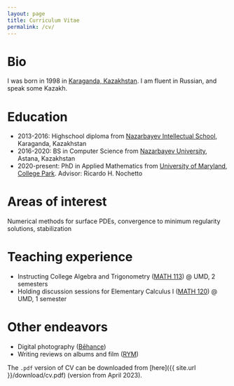 ```yaml
---
layout: page
title: Curriculum Vitae
permalink: /cv/
---
```


# Bio
I was born in 1998 in [Karaganda, Kazakhstan](https://en.wikipedia.org/wiki/Karaganda). I am fluent in Russian, and speak some Kazakh.

# Education
- 2013-2016: Highschool diploma from [Nazarbayev Intellectual School](https://en.wikipedia.org/wiki/Nazarbayev_Intellectual_Schools), Karaganda, Kazakhstan
- 2016-2020: BS in Computer Science from [Nazarbayev University](https://nu.edu.kz/), Astana, Kazakhstan
- 2020-present: PhD in Applied Mathematics from [University of Maryland, College Park](https://umd.edu/). Advisor: Ricardo H. Nochetto

# Areas of interest
Numerical methods for surface PDEs, convergence to minimum regularity solutions, stabilization

# Teaching experience
- Instructing College Algebra and Trigonometry ([MATH 113](https://www-math.umd.edu/offered-courses/358-math-113-college-algebra-with-applications.html)) @ UMD, 2 semesters
- Holding discussion sessions for Elementary Calculus I ([MATH 120](https://www-math.umd.edu/undergraduate/departmental-course-pages/offered-courses/640-math-120-elementary-calculus-i.html)) @ UMD, 1 semester

# Other endeavors
- Digital photography ([Bēhance](https://www.behance.net/chromomons))
- Writing reviews on albums and film ([RYM](https://www.rateyourmusic.com/~chromomons))

The `.pdf` version of CV can be downloaded from [here]({{ site.url }}/download/cv.pdf) (version from April 2023).
